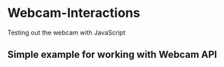 # Webcam-Interactions
Testing out the webcam with JavaScript

## Simple example for working with Webcam API
